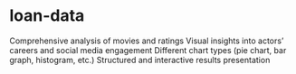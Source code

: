 # loan-data
Comprehensive analysis of movies and ratings  Visual insights into actors’ careers and social media engagement  Different chart types (pie chart, bar graph, histogram, etc.)  Structured and interactive results presentation
